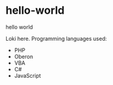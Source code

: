 # hello-world
hello world

Loki here. 
Programming languages used: 
- PHP
- Oberon
- VBA
- C#
- JavaScript

